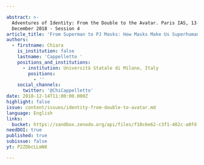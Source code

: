 ```yaml
---

abstract: >-
  Adventures of Identity: From the Double to the Avatar. Paris IAS, 13-14
  December 2018 - Session 4
article_title: 'From Superman to PJ Masks: How Masks Make Us Superhumans'
authors:
  - firstname: Chiara
    is_institution: false
    lastname: 'Cappelletto '
    positions_and_institutions:
      - institution: Università Statale di Milano, Italy
        positions:
          - ''
    social_channels:
      twitter: '@ChiCappelletto'
date: 2018-12-14T11:00:00.000Z
highlight: false
issue: content/issues/identity-from-double-to-avatar.md
language: English
links:
  bucket: https://sandbox.zenodo.org/api/files/f10c6e62-c3f1-402c-a0fd-2f45120a3395
needDOI: true
published: true
subissue: false
yt: P2ZDbcLLmN8

---
```









<Youtube yt="P2ZDbcLLmN8" caption="From Superman to PJ Masks: How Masks Make Us Superhumans"></Youtube>